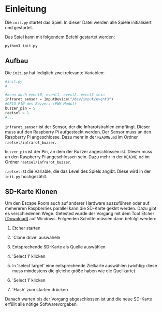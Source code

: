 # Einleitung

Die `init.py` startet das Spiel. In dieser Datei werden alle Spiele initialisiert und gestartet.

Das Spiel kann mit folgendem Befehl gestartet werden:

```bash
python3 init.py
```

## Aufbau

Die `init.py` hat lediglich zwei relevante Variablen:

```python
#init.py
#...

#kann auch event0, event1, event2, event3 sein
infrarot_sensor = InputDevice("/dev/input/event3")
#GPIO PIN des Buzzers (PWM Modul)
buzzer_pin = 5
raetsel = 1
#...
```

`infrarot_sensor` ist der Sensor, der die Infrarotstrahlen empfängt. Dieser muss auf den Raspberry Pi aufgesteckt werden. Der Sensor muss an den Raspberry Pi angeschlosse. Dazu mehr in der `README.md` im Ordner `raetsel/infrarot_buzzer`.

`buzzer_pin` ist der Pin, an dem der Buzzer angeschlossen ist. Dieser muss an den Raspberry Pi angeschlossen sein. Dazu mehr in der `README.md` im Ordner `raetsel/infrarot_buzzer`.

`raetsel` ist die Variable, die das Level des Spiels angibt. Diese wird in der `init.py` hochgezählt.

## SD-Karte Klonen

Um den Escape Room auch auf anderer Hardware auszuführen oder auf mehereren Raspberries parallel kann die SD-Karte geklnt werden. Dazu gibt es verschiedenen Wege. Getested wurde der Vorgang mit dem Tool Etcher [(Download)](https://etcher.balena.io/#download-etcher) auf Windows. Folgenden Schritte müssen dann befolgt werden:

1. Etcher starten

2. 'Clone drive' auswäheln

3. Entsprechende SD-Karte als Quelle auswählen

4. 'Select 1' klicken

5. In 'select target' eine entsprechende Zielkarte auswählen (wichtig: diese muss mindestens die gleiche größe haben wie die Quellkarte)

6. 'Select 1' klicken

7. 'Flash' zum starten drücken

Danach warten bis der Vorgang abgeschlossen ist und die neue SD-Karte erfüllt alle nötige Softwarevorgaben.